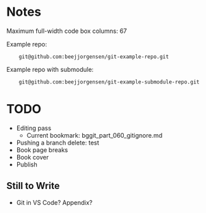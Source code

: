 # Notes

Maximum full-width code box columns: 67

Example repo:
```
    git@github.com:beejjorgensen/git-example-repo.git
```

Example repo with submodule:
```
    git@github.com:beejjorgensen/git-example-submodule-repo.git
```

# TODO

* Editing pass
  * Current bookmark: bggit_part_060_gitignore.md
* Pushing a branch delete: test
* Book page breaks
* Book cover
* Publish

## Still to Write

* Git in VS Code? Appendix?
